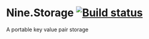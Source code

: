 # Nine.Storage [![Build status](https://ci.appveyor.com/api/projects/status/x840qynet2j3ilox)](https://ci.appveyor.com/project/yufeih/nine-storage)
A portable key value pair storage
